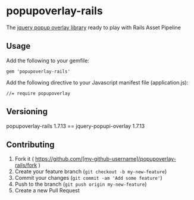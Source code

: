 # popupoverlay-rails

The [jquery popup overlay library](http://dev.vast.com/jquery-popup-overlay/) ready to play with Rails Asset Pipeline

## Usage

Add the following to your gemfile:

```
gem 'popupoverlay-rails'
```

Add the following directive to your Javascript manifest file (application.js):

```
//= require popupoverlay
```

## Versioning
popupoverlay-rails 1.7.13 == jquery-popupi-overlay 1.7.13

## Contributing

1. Fork it ( https://github.com/[my-github-username]/popupoverlay-rails/fork )
2. Create your feature branch (`git checkout -b my-new-feature`)
3. Commit your changes (`git commit -am 'Add some feature'`)
4. Push to the branch (`git push origin my-new-feature`)
5. Create a new Pull Request

